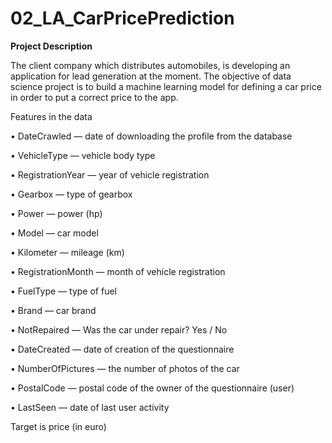 # 02_LA_CarPricePrediction
**Project Description**

The client company which distributes automobiles, is developing an application for lead generation at the moment. The objective of data science project is to build a machine learning model for defining a car price in order to put a correct price to the app.

Features in the data

•	DateCrawled — date of downloading the profile from the database

•	VehicleType — vehicle body type

•	RegistrationYear — year of vehicle registration

•	Gearbox — type of gearbox

•	Power — power (hp)

•	Model — car model

•	Kilometer — mileage (km)

•	RegistrationMonth — month of vehicle registration

•	FuelType — type of fuel

•	Brand — car brand

•	NotRepaired — Was the car under repair? Yes / No

•	DateCreated — date of creation of the questionnaire

•	NumberOfPictures — the number of photos of the car

•	PostalCode — postal code of the owner of the questionnaire (user)

•	LastSeen — date of last user activity

Target is price (in euro)
